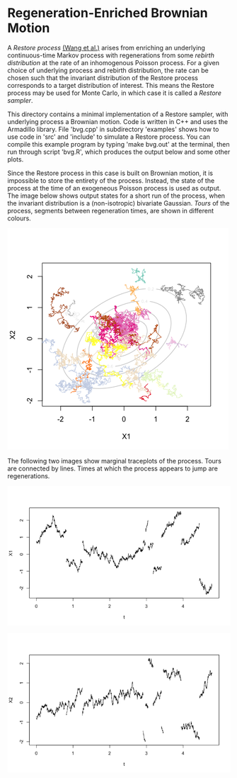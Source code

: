 # Regeneration-Enriched Brownian Motion

A <em>Restore process</em> [(Wang et al.)](https://arxiv.org/abs/1910.05037) arises from enriching an underlying continuous-time Markov process with regenerations from some <em>rebirth distribution</em> at the rate of an inhomogenous Poisson process. For a given choice of underlying process and rebirth distribution, the rate can be chosen such that the invariant distribution of the Restore process corresponds to a target distribution of interest. This means the Restore process may be used for Monte Carlo, in which case it is called a <em>Restore sampler</em>.

This directory contains a minimal implementation of a Restore sampler, with underlying process a Brownian motion. Code is written in C++ and uses the Armadillo library. File 'bvg.cpp' in subdirectory 'examples' shows how to use code in 'src' and 'include' to simulate a Restore process. You can compile this example program by typing 'make bvg.out' at the terminal, then run through script 'bvg.R', which produces the output below and some other plots.

Since the Restore process in this case is built on Brownian motion, it is impossible to store the entirety of the process. Instead, the state of the process at the time of an exogeneous Poisson process is used as output. The image below shows output states for a short run of the process, when the invariant distribution is a (non-isotropic) bivariate Gaussian. <em>Tours</em> of the process, segments between regeneration times, are shown in different colours.

![Two-dimensional traceplot of Restore process](https://github.com/mckimmh/bmrstr_public/blob/main/examples/traceplot2d.png)

The following two images show marginal traceplots of the process. Tours are connected by lines. Times at which the process appears to jump are regenerations.

![Traceplot X1](https://github.com/mckimmh/bmrstr_public/blob/main/examples/traceplotX1.png)

![Traceplot X2](https://github.com/mckimmh/bmrstr_public/blob/main/examples/traceplotX2.png)
